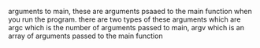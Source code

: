 arguments to main, these are arguments psaaed to the main function when you run the program. there are two types of these arguments which are argc which is the number of arguments passed to main, argv which is an array of arguments passed to the main function
